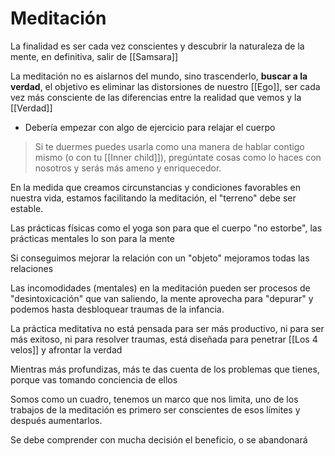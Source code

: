 # Meditación

La finalidad es ser cada vez conscientes y descubrir la naturaleza de la mente, en definitiva, salir de [[Samsara]]

La meditación no es aislarnos del mundo, sino trascenderlo, **buscar a la verdad**, el objetivo es eliminar las distorsiones de nuestro [[Ego]], ser cada vez más consciente de las diferencias entre la realidad que vemos y la [[Verdad]]

- Debería empezar con algo de ejercicio para relajar el cuerpo

> Si te duermes puedes usarla como una manera de hablar contigo mismo (o con tu [[Inner child]]), pregúntate cosas como lo haces con nosotros y serás más ameno y enriquecedor.

En la medida que creamos circunstancias y condiciones favorables en nuestra vida, estamos facilitando la meditación, el "terreno" debe ser estable.

Las prácticas físicas como el yoga son para que el cuerpo "no estorbe", las prácticas mentales lo son para la mente

Si conseguimos mejorar la relación con un "objeto" mejoramos todas las relaciones

Las incomodidades (mentales) en la meditación pueden ser procesos de "desintoxicación" que van saliendo, la mente aprovecha para "depurar" y podemos hasta desbloquear traumas de la infancia.

La práctica meditativa no está pensada para ser más productivo, ni para ser más exitoso, ni para resolver traumas, está diseñada para penetrar [[Los 4 velos]] y afrontar la verdad

Mientras más profundizas, más te das cuenta de los problemas que tienes, porque vas tomando conciencia de ellos

Somos como un cuadro, tenemos un marco que nos limita, uno de los trabajos de la meditación es primero ser conscientes de esos límites y después aumentarlos.



Se debe comprender con mucha decisión el beneficio, o se abandonará
